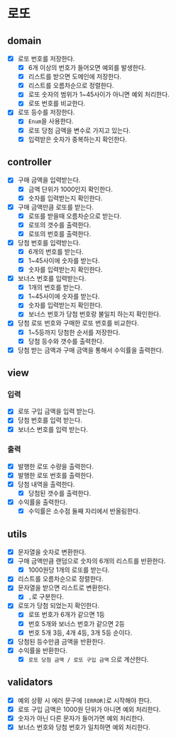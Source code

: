 # 로또

## domain

- [x] 로또 번호를 저장한다.
    - [x] 6개 이상의 번호가 들어오면 예외를 발생한다.
    - [x] 리스트를 받으면 도메인에 저장한다.
    - [x] 리스트를 오름차순으로 정렬한다.
    - [x] 로또 숫자의 범위가 1~45사이가 아니면 예외 처리한다.
    - [x] 로또 번호를 비교한다.
- [x] 로또 등수를 저장한다.
    - [x] `Enum`을 사용한다.
    - [x] 로또 당첨 금액을 변수로 가지고 있는다.
    - [x] 입력받은 숫자가 중복하는지 확인한다.

## controller

- [x] 구매 금액을 입력받는다.
    - [x] 금액 단위가 1000인지 확인한다.
    - [x] 숫자를 입력받는지 확인한다.
- [x] 구매 금액만큼 로또를 받는다.
    - [x] 로또를 받을때 오름차순으로 받는다.
    - [x] 로또의 갯수를 출력한다.
    - [x] 로또의 번호를 출력한다.
- [x] 당첨 번호를 입력받는다.
    - [x] 6개의 번호를 받는다.
    - [x] 1~45사이에 숫자를 받는다.
    - [x] 숫자를 입력받는지 확인한다.
- [x] 보너스 번호를 입력받는다.
    - [x] 1개의 번호를 받는다.
    - [x] 1~45사이에 숫자를 받는다.
    - [x] 숫자를 입력받는지 확인한다.
    - [x] 보너스 번호가 당첨 번호랑 불일치 하는지 확인한다.
- [x] 당첨 로또 번호와 구매한 로또 번호를 비교한다.
    - [x] 1~5등까지 당첨한 순서를 저장한다.
    - [x] 당첨 등수와 갯수를 출력한다.
- [x] 당첨 받는 금액과 구매 금액을 통해서 수익률을 출력한다.

## view

### 입력

- [x] 로또 구입 금액을 입력 받는다.
- [x] 당첨 번호를 입력 받는다.
- [x] 보너스 번호를 입력 받는다.

### 출력

- [x] 발행한 로또 수량을 출력한다.
- [x] 발행한 로또 번호를 출력한다.
- [x] 당첨 내역을 출력한다.
    - [x] 당첨된 갯수를 출력한다.
- [x] 수익률을 출력한다.
    - [x] 수익률은 소수점 둘째 자리에서 반올림한다.

## utils

- [x] 문자열을 숫자로 변환한다.
- [x] 구매 금액만큼 랜덤으로 숫자의 6개의 리스트를 반환한다.
    - [x] 1000원당 1개의 로또를 받는다.
- [x] 리스트를 오름차순으로 정렬한다.
- [x] 문자열을 받으면 리스트로 변환한다.
    - [x] `,`로 구분한다.
- [x] 로또가 당첨 되었는지 확인한다.
    - [x] 로또 번호가 6개가 같으면 1등
    - [x] 번호 5개와 보너스 번호가 같으면 2등
    - [x] 번호 5개 3등, 4개 4등, 3개 5등 순이다.
- [x] 당첨된 등수만큼 금액을 반환한다.
- [x] 수익률을 반환한다.
    - [x] `로또 당첨 금액 / 로또 구입 금액` 으로 계산한다.

## validators

- [x] 예외 상황 시 에러 문구에 `[ERROR]`로 시작해야 한다.
- [x] 로또 구입 금액은 1000원 단위가 아니면 예외 처리한다.
- [x] 숫자가 아닌 다른 문자가 들어가면 예외 처리한다.
- [x] 보너스 번호와 당첨 번호가 일치하면 예외 처리한다.
